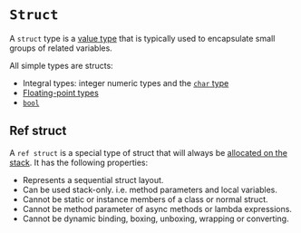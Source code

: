 # `Struct`

A `struct` type is a [value type][csharp-info-value_types] that is typically used to encapsulate small groups of related variables.

All simple types are structs:

- Integral types: integer numeric types and the [`char` type][csharp-type-char]
- [Floating-point types][csharp-info-floating_point_numbers]
- [`bool`][csharp-type-bool]

## Ref struct

A `ref struct` is a special type of struct that will always be [allocated on the stack][csharp-info-memory_allocation]. It has the following properties:

- Represents a sequential struct layout.
- Can be used stack-only. i.e. method parameters and local variables.
- Cannot be static or instance members of a class or normal struct.
- Cannot be method parameter of async methods or lambda expressions.
- Cannot be dynamic binding, boxing, unboxing, wrapping or converting.

[csharp-info-value_types]: ../concepts/value_types.md
[csharp-info-floating_point_numbers]: ../concepts/floating_point_numbers.md
[csharp-info-memory_allocation]: ../concepts/memory_allocation.md
[csharp-type-bool]: ./bool.md
[csharp-type-char]: ./char.md
